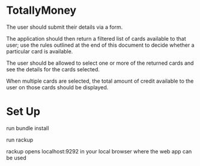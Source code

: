 # TotallyMoney
The user should submit their details via a form.

The application should then return a filtered list of cards available to that user; use the rules outlined at the end of this document to decide whether a particular card is available.

The user should be allowed to select one or more of the returned cards and see the details for the cards selected.

When multiple cards are selected, the total amount of credit available to the user on those cards should be displayed.

# Set Up
run bundle install

run rackup

rackup opens localhost:9292 in your local browser where the web app can be used